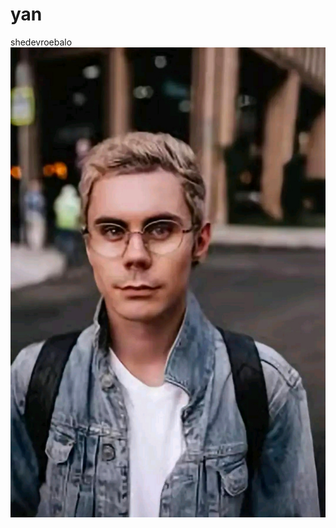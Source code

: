 # yan
shedevroebalo
![alt text](https://github.com/whoamicrash/yan/blob/b9800496d1914b7faacbe63c0af6dd6407e014eb/IMG_20250629_030006_376.jpg)
